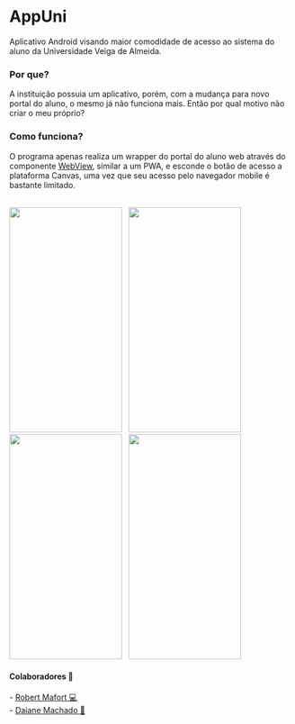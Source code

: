 # AppUni
Aplicativo Android visando maior comodidade de acesso ao sistema do aluno da Universidade Veiga de Almeida.

<h3> Por que? </h3>
A instituição possuia um aplicativo, porém, com a mudança para novo portal do aluno, o mesmo já não funciona mais.
Então por qual motivo não criar o meu próprio?

<h3> Como funciona? </h3>
O programa apenas realiza um wrapper do portal do aluno web através do componente <a href=https://developer.android.com/guide/webapps/webview?hl=pt-br)>WebView<a/>, similar a um PWA, e esconde o botão de acesso a plataforma Canvas,
uma vez que seu acesso pelo navegador mobile é bastante limitado.

</br>
</br>

<p float="left">
  <img src="https://user-images.githubusercontent.com/73988556/224573405-7ffae360-38a6-48aa-8b5f-b3e9e4819473.jpeg" width="200" height="400"/> <span>&nbsp;</span>
  <img src="https://user-images.githubusercontent.com/73988556/224573402-5420d9a9-2924-4559-9f36-1cc4273a7102.jpeg" width="200" height="400"/>  <span>&nbsp;</span>
  <img src="https://user-images.githubusercontent.com/73988556/224573399-793dd026-9d8b-4d67-9888-e6454475ce4f.jpeg" data-canonical-src="https://gyazo.com/eb5c5741b6a9a16c692170a41a49c858.png" width="200" height="400"/> <span>&nbsp;</span>
  <img src="https://user-images.githubusercontent.com/73988556/224573395-52f6c30b-49ee-44d4-a7a9-bbe752e41848.jpeg" width="200" height="400"/>
</p>

<h4> Colaboradores 👥</h4>
- <a href="https://github.com/rbrmafort">Robert Mafort 💻<a/>
</br>
- <a href="https://www.linkedin.com/in/daianemartins14/">Daiane Machado 🎨</a>